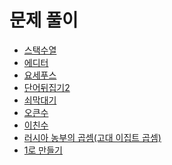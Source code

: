 # 문제 풀이
- [스택수열](https://github.com/JangHyoGwang/TIL/blob/main/Python/%EC%8A%A4%ED%83%9D%EC%88%98%EC%97%B4.md)
- [에디터](https://github.com/JangHyoGwang/TIL/blob/main/Python/%EC%97%90%EB%94%94%ED%84%B0(1406).md)
- [요세푸스](https://github.com/JangHyoGwang/TIL/blob/main/Python/%EC%9A%94%EC%84%B8%ED%91%B8%EC%8A%A4(1158).md)
- [단어뒤집기2](https://github.com/JangHyoGwang/TIL/blob/main/Python/%EB%8B%A8%EC%96%B4%20%EB%92%A4%EC%A7%91%EA%B8%B0%202.md)
- [쇠막대기](https://github.com/JangHyoGwang/TIL/blob/main/Python/%EC%87%A0%EB%A7%89%EB%8C%80%EA%B8%B0.md)
- [오큰수](https://github.com/JangHyoGwang/TIL/blob/main/Python/%EC%98%A4%ED%81%B0%EC%88%98.md)
- [이친수](https://github.com/JangHyoGwang/TIL/blob/main/Python/%EC%9D%B4%EC%B9%9C%EC%88%98.md)
- [러시아 농부의 곱셈(고대 이집트 곱셈)](https://github.com/JangHyoGwang/TIL/blob/main/Python/%EB%9F%AC%EC%8B%9C%EC%95%84%20%EB%86%8D%EB%B6%80%EC%9D%98%20%EA%B3%B1%EC%85%88(%EA%B3%A0%EB%8C%80%20%EC%9D%B4%EC%A7%91%ED%8A%B8%20%EA%B3%B1%EC%85%88).md)
- [1로 만들기](https://github.com/JangHyoGwang/TIL/blob/main/Python/1%EB%A1%9C%20%EB%A7%8C%EB%93%A4%EA%B8%B0.md)
